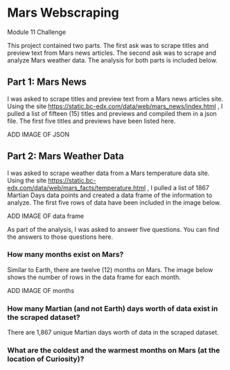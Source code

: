 # Mars Webscraping
Module 11 Challenge

This project contained two parts. The first ask was to scrape titles and preview text from Mars news articles. The second ask was to scrape and analyze Mars weather data. The analysis for both parts is included below.

## Part 1: Mars News

I was asked to scrape titles and preview text from a Mars news articles site. Using the site <a href> https://static.bc-edx.com/data/web/mars_news/index.html </a>, I pulled a list of fifteen (15) titles and previews and compiled them in a json file. The first five titles and previews have been listed here.

ADD IMAGE OF JSON

## Part 2: Mars Weather Data

I was asked to scrape weather data from a Mars temperature data site. Using the site <a href> https://static.bc-edx.com/data/web/mars_facts/temperature.html </a>, I pulled a list of 1867 Martian Days data points and created a data frame of the information to analyze. The first five rows of data have been included in the image below.

ADD IMAGE OF data frame

As part of the analysis, I was asked to answer five questions. You can find the answers to those questions here.

### How many months exist on Mars?

Similar to Earth, there are twelve (12) months on Mars. The image below shows the number of rows in the data frame for each month.

ADD IMAGE OF months

### How many Martian (and not Earth) days worth of data exist in the scraped dataset?

There are 1,867 unique Martian days worth of data in the scraped dataset.

### What are the coldest and the warmest months on Mars (at the location of Curiosity)?


